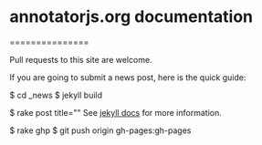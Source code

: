 # annotatorjs.org documentation
===============

Pull requests to this site are welcome.  

If you are going to submit a news post, here is the quick guide:

$ cd _news
$ jekyll build

$ rake post title="<your post title>"
See [jekyll docs](http://jekyllbootstrap.com/usage/jekyll-quick-start.html) for more information.

$ rake ghp
$ git push origin gh-pages:gh-pages

